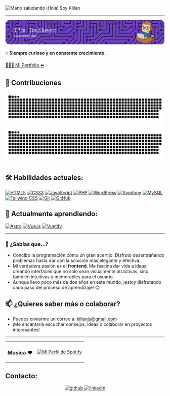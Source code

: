 <div align="left">
  <img src="https://media2.giphy.com/media/v1.Y2lkPTc5MGI3NjExano1eWZlMmlpNzR3b2s3b3JsaDR3Y2ppaWliZHlyMXNvcW0xOW94aiZlcD12MV9pbnRlcm5hbF9naWZfYnlfaWQmY3Q9cw/m0dmKBkncVETJv2h0S/giphy.gif" alt="Mano saludando" width="35" height="35">
  ¡Hola! Soy Kilian
</div>

<hr>

![Header](./img/github-header-image.png)

⚡ **Siempre curioso y en constante crecimiento.**

[👨🏻‍💻 Mi Portfolio ⬅️](https://idankest-dev.netlify.app/)


## 🐍 Contribuciones

![github-contribution-grid-snake](https://raw.githubusercontent.com/iDankest/iDankest/main/img/snake.svg#gh-light-mode-only)
![github-contribution-grid-snake](https://raw.githubusercontent.com/iDankest/iDankest/main/img/snake_dark.svg#gh-dark-mode-only)

## 🛠️ Habilidades actuales:

<p>
  <a href="https://developer.mozilla.org/en-US/docs/Web/Guide/HTML/HTML5" target="_blank"><img src="https://img.shields.io/badge/html5-%23E34F26.svg?style=for-the-badge&logo=html5&logoColor=white" alt="HTML5"></a>
  <a href="https://developer.mozilla.org/en-US/docs/Web/CSS" target="_blank"><img src="https://img.shields.io/badge/css3-%231572B6.svg?style=for-the-badge&logo=css3&logoColor=white" alt="CSS3"></a>
  <a href="https://developer.mozilla.org/en-US/docs/Web/JavaScript" target="_blank"><img src="https://img.shields.io/badge/javascript-%23323330.svg?style=for-the-badge&logo=javascript&logoColor=%23F7DF1E" alt="JavaScript"></a>
  <a href="https://www.php.net/" target="_blank"><img src="https://img.shields.io/badge/php-%23777BB4.svg?style=for-the-badge&logo=php&logoColor=white" alt="PHP"></a>
  <a href="https://wordpress.org/" target="_blank"><img src="https://img.shields.io/badge/WordPress-%23117AC9.svg?style=for-the-badge&logo=WordPress&logoColor=white" alt="WordPress"></a>
  <a href="https://symfony.com/" target="_blank"><img src="https://img.shields.io/badge/symfony-%23000000.svg?style=for-the-badge&logo=symfony&logoColor=white" alt="Symfony"></a>
  <a href="https://www.mysql.com/" target="_blank"><img src="https://img.shields.io/badge/mysql-4479A1.svg?style=for-the-badge&logo=mysql&logoColor=white" alt="MySQL"></a>
  <a href="https://tailwindcss.com/" target="_blank"><img src="https://img.shields.io/badge/tailwindcss-%2338B2AC.svg?style=for-the-badge&logo=tailwind-css&logoColor=white" alt="Tailwind CSS"></a>
  <a href="https://git-scm.com/" target="_blank"><img src="https://img.shields.io/badge/git-%23F05033.svg?style=for-the-badge&logo=git&logoColor=white" alt="Git"></a>
  <a href="https://github.com/" target="_blank"><img src="https://img.shields.io/badge/github-%23121011.svg?style=for-the-badge&logo=github&logoColor=white" alt="GitHub"></a>
</p>

## 🌱 Actualmente aprendiendo:

<p>
  <a href="https://astro.build/" target="_blank"><img src="https://img.shields.io/badge/astro-%232C2052.svg?style=for-the-badge&logo=astro&logoColor=white" alt="Astro"></a>
  <a href="https://vuejs.org/" target="_blank"><img src="https://img.shields.io/badge/vuejs-%2335495e.svg?style=for-the-badge&logo=vuedotjs&logoColor=%234FC08D" alt="Vue.js"></a>
  <a href="https://vuetifyjs.com/" target="_blank"><img src="https://img.shields.io/badge/Vuetify-1867C0?style=for-the-badge&logo=vuetify&logoColor=AEDDFF" alt="Vuetify"></a>
</p>

---

### 🤔 ¿Sabías que...?

* Concibo la programación como un gran acertijo. Disfruto desentrañando problemas hasta dar con la solución más elegante y efectiva.
* Mi verdadera pasión es el **frontend**. Me fascina dar vida a ideas creando interfaces que no solo sean visualmente atractivas, sino también intuitivas y memorables para el usuario.
* Aunque llevo poco más de dos años en este mundo, ¡estoy disfrutando cada paso del proceso de aprendizaje! 😊


## 📫 ¿Quieres saber más o colaborar?

- Puedes enviarme un correo a: [kilianjs@gmail.com](mailto:kilianjs@gmail.com)
- ¡Me encantaría escuchar consejos, ideas o colaborar en proyectos interesantes!

---

<div align="center">
  <table border="0" cellpadding="10" cellspacing="0">
    <tr>
      <td align="right" valign="middle">
        <h3>Musica ❤️</h3>
      </td>
      <td align="left" valign="middle">
        <a href="https://spotify-github-profile.kittinanx.com/api/view.svg?uid=11158627011&redirect=true">
          <img src="https://spotify-github-profile.kittinanx.com/api/view.svg?uid=11158627011&cover_image=true&theme=novatorem&show_offline=false&background_color=121212&interchange=false&bar_color=636085&bar_color_cover=false" alt="Mi Perfil de Spotify" />
        </a>
      </td>
    </tr>
  </table>
</div>

## Contacto:

<div align="center">
  <a href="https://github.com/idankest" target="_blank">
    <img src="https://img.shields.io/badge/github-%2324292e.svg?&style=for-the-badge&logo=github&logoColor=white" alt="github" />
  </a>
  <a href="https://linkedin.com/in/dankest" target="_blank">
    <img src="https://img.shields.io/badge/linkedin-%231E77B5.svg?&style=for-the-badge&logo=linkedin&logoColor=white" alt="linkedin" />
  </a>
</div>
